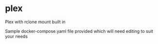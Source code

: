 # plex
Plex with rclone mount built in

Sample docker-compose.yaml file provided which will need editing to suit your needs

